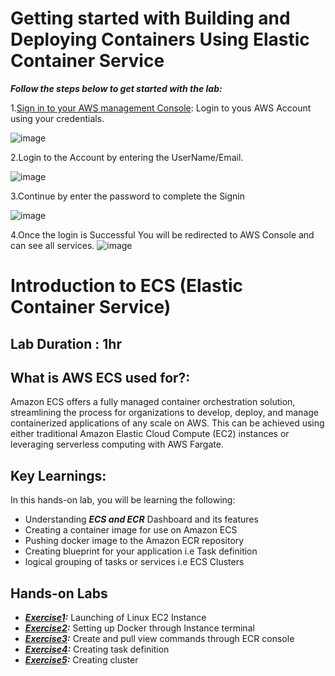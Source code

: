 # Getting started with Building and Deploying Containers Using Elastic Container Service


***Follow the steps below to get started with the lab:***

1.[Sign in to your AWS management Console](https://aws.amazon.com): Login to yous AWS Account using your credentials.

![image](https://ganes1233e3edjenjjd.s3.ap-south-1.amazonaws.com/login.png)

2.Login to the Account by entering the UserName/Email.

![image](https://ganes1233e3edjenjjd.s3.ap-south-1.amazonaws.com/login1.png)

3.Continue by enter the password to complete the Signin

![image](https://ganes1233e3edjenjjd.s3.ap-south-1.amazonaws.com/login2.png)

4.Once the login is Successful You will be redirected to AWS Console and can see all services.
![image](https://ganes1233e3edjenjjd.s3.ap-south-1.amazonaws.com/aws-console.png)

# Introduction to ECS (Elastic Container Service)

## Lab Duration : 1hr

## What is AWS ECS used for?:
Amazon ECS offers a fully managed container orchestration solution, streamlining the process for organizations to develop, deploy, and manage containerized applications of any scale on AWS. This can be achieved using either traditional Amazon Elastic Cloud Compute (EC2) instances or leveraging serverless computing with AWS Fargate.

## Key Learnings:
In this hands-on lab, you will be learning the following:

* Understanding ***ECS and ECR*** Dashboard and its features
* Creating a container image for use on Amazon ECS
* Pushing docker image to the Amazon ECR repository
* Creating blueprint for your application i.e Task definition
* logical grouping of tasks or services i.e ECS Clusters

## Hands-on Labs

* ***[Exercise1](#exercise1-launching-of-linux-ec2-instance):*** Launching of Linux EC2 Instance
* ***[Exercise2](#exercise2-setting-up-docker-through-instance-terminal):*** Setting up Docker through Instance terminal
* ***[Exercise3](#exercise3-create-and-pull-view-commands-through-ecr-console):*** Create and pull view commands through ECR console
* ***[Exercise4](#exercise4-creating-task-definition):*** Creating task definition
* ***[Exercise5](#exercise5-creating-cluster-and-service):*** Creating cluster
